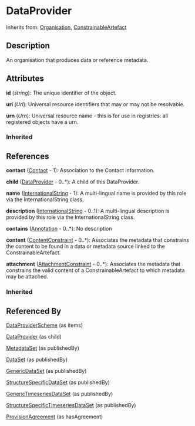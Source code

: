 
# DataProvider

Inherits from: [Organisation](Organisation.md), [ConstrainableArtefact](../Constraints/ConstrainableArtefact.md)



## Description

An organisation that produces data or reference metadata.


## Attributes

**id** (*string*): The unique identifier of the object.

**uri** (*Url*): Universal resource identifiers that may or may not be resolvable.

**urn** (*Urn*): Universal resource name - this is for use in registries: all registered objects have a urn.

### Inherited



## References

**contact** ([Contact](Contact.md) - 1): Association to the Contact information.

**child** ([DataProvider](DataProvider.md) - 0..*): A child of this DataProvider.

**name** ([InternationalString](../Base/InternationalString.md) - 1): A multi-lingual name is provided by this role via the InternationalString class.

**description** ([InternationalString](../Base/InternationalString.md) - 0..1): A multi-lingual description is provided by this role via the InternationalString class.

**contains** ([Annotation](../Base/Annotation.md) - 0..*): No description

**content** ([ContentConstraint](../Constraints/ContentConstraint.md) - 0..*): Associates the metadata that constrains the content to be found in a data or metadata source linked to the ConstrainableArtefact.

**attachment** ([AttachmentConstraint](../Constraints/AttachmentConstraint.md) - 0..*): Associates the metadata that constrains the valid content of a ConstrainableArtefact to which metadata may be attached.

### Inherited



## Referenced By

[DataProviderScheme](DataProviderScheme.md) (as items)

[DataProvider](DataProvider.md) (as child)

[MetadataSet](../MetadataStructureDefinitions/MetadataSet.md) (as publishedBy)

[DataSet](../DataStructureDefinitions/DataSet.md) (as publishedBy)

[GenericDataSet](../DataStructureDefinitions/GenericDataSet.md) (as publishedBy)

[StructureSpecificDataSet](../DataStructureDefinitions/StructureSpecificDataSet.md) (as publishedBy)

[GenericTimeseriesDataSet](../DataStructureDefinitions/GenericTimeseriesDataSet.md) (as publishedBy)

[StructureSpecificTimeseriesDataSet](../DataStructureDefinitions/StructureSpecificTimeseriesDataSet.md) (as publishedBy)

[ProvisionAgreement](../DataProvisioning/ProvisionAgreement.md) (as hasAgreement)


